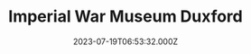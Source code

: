 ---
date: 2023-07-19T06:53:32.000Z
title: Imperial War Museum Duxford
latitude: 52.09597490289994
longitude: 0.13524518930650686
category: checkin
---